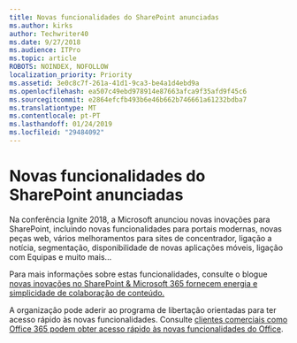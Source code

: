 ```yaml
---
title: Novas funcionalidades do SharePoint anunciadas
ms.author: kirks
author: Techwriter40
ms.date: 9/27/2018
ms.audience: ITPro
ms.topic: article
ROBOTS: NOINDEX, NOFOLLOW
localization_priority: Priority
ms.assetid: 3e0c8c7f-261a-41d1-9ca3-be4a1d4ebd9a
ms.openlocfilehash: ea507c49ebd978914e87663afca9f35afd9f45c6
ms.sourcegitcommit: e2864efcfb493b6e46b662b746661a61232bdba7
ms.translationtype: MT
ms.contentlocale: pt-PT
ms.lasthandoff: 01/24/2019
ms.locfileid: "29484092"
---
```

# <a name="sharepoint-new-features-announced"></a>Novas funcionalidades do SharePoint anunciadas

Na conferência Ignite 2018, a Microsoft anunciou novas inovações para SharePoint, incluindo novas funcionalidades para portais modernas, novas peças web, vários melhoramentos para sites de concentrador, ligação a notícia, segmentação, disponibilidade de novas aplicações móveis, ligação com Equipas e muito mais...
  
Para mais informações sobre estas funcionalidades, consulte o blogue [novas inovações no SharePoint &amp; Microsoft 365 fornecem energia e simplicidade de colaboração de conteúdo.](https://go.microsoft.com/fwlink/?linkid=2026502)
  
A organização pode aderir ao programa de libertação orientadas para ter acesso rápido às novas funcionalidades. Consulte [clientes comerciais como Office 365 podem obter acesso rápido às novas funcionalidades do Office](https://go.microsoft.com/fwlink/?linkid=2026346).
  

